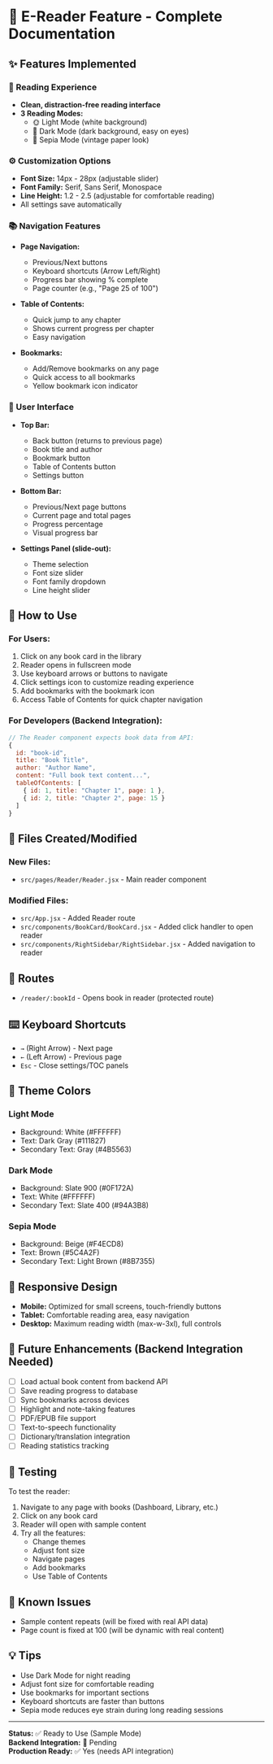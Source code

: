 # 📖 E-Reader Feature - Complete Documentation

## ✨ Features Implemented

### 🎨 Reading Experience
- **Clean, distraction-free reading interface**
- **3 Reading Modes:**
  - 🌞 Light Mode (white background)
  - 🌙 Dark Mode (dark background, easy on eyes)
  - 📜 Sepia Mode (vintage paper look)

### ⚙️ Customization Options
- **Font Size:** 14px - 28px (adjustable slider)
- **Font Family:** Serif, Sans Serif, Monospace
- **Line Height:** 1.2 - 2.5 (adjustable for comfortable reading)
- All settings save automatically

### 📚 Navigation Features
- **Page Navigation:**
  - Previous/Next buttons
  - Keyboard shortcuts (Arrow Left/Right)
  - Progress bar showing % complete
  - Page counter (e.g., "Page 25 of 100")

- **Table of Contents:**
  - Quick jump to any chapter
  - Shows current progress per chapter
  - Easy navigation

- **Bookmarks:**
  - Add/Remove bookmarks on any page
  - Quick access to all bookmarks
  - Yellow bookmark icon indicator

### 🎯 User Interface
- **Top Bar:**
  - Back button (returns to previous page)
  - Book title and author
  - Bookmark button
  - Table of Contents button
  - Settings button

- **Bottom Bar:**
  - Previous/Next page buttons
  - Current page and total pages
  - Progress percentage
  - Visual progress bar

- **Settings Panel (slide-out):**
  - Theme selection
  - Font size slider
  - Font family dropdown
  - Line height slider

## 🚀 How to Use

### For Users:
1. Click on any book card in the library
2. Reader opens in fullscreen mode
3. Use keyboard arrows or buttons to navigate
4. Click settings icon to customize reading experience
5. Add bookmarks with the bookmark icon
6. Access Table of Contents for quick chapter navigation

### For Developers (Backend Integration):
```javascript
// The Reader component expects book data from API:
{
  id: "book-id",
  title: "Book Title",
  author: "Author Name",
  content: "Full book text content...",
  tableOfContents: [
    { id: 1, title: "Chapter 1", page: 1 },
    { id: 2, title: "Chapter 2", page: 15 }
  ]
}
```

## 📁 Files Created/Modified

### New Files:
- `src/pages/Reader/Reader.jsx` - Main reader component

### Modified Files:
- `src/App.jsx` - Added Reader route
- `src/components/BookCard/BookCard.jsx` - Added click handler to open reader
- `src/components/RightSidebar/RightSidebar.jsx` - Added navigation to reader

## 🔗 Routes
- `/reader/:bookId` - Opens book in reader (protected route)

## ⌨️ Keyboard Shortcuts
- `→` (Right Arrow) - Next page
- `←` (Left Arrow) - Previous page
- `Esc` - Close settings/TOC panels

## 🎨 Theme Colors

### Light Mode
- Background: White (#FFFFFF)
- Text: Dark Gray (#111827)
- Secondary Text: Gray (#4B5563)

### Dark Mode
- Background: Slate 900 (#0F172A)
- Text: White (#FFFFFF)
- Secondary Text: Slate 400 (#94A3B8)

### Sepia Mode
- Background: Beige (#F4ECD8)
- Text: Brown (#5C4A2F)
- Secondary Text: Light Brown (#8B7355)

## 📱 Responsive Design
- **Mobile:** Optimized for small screens, touch-friendly buttons
- **Tablet:** Comfortable reading area, easy navigation
- **Desktop:** Maximum reading width (max-w-3xl), full controls

## 🔮 Future Enhancements (Backend Integration Needed)
- [ ] Load actual book content from backend API
- [ ] Save reading progress to database
- [ ] Sync bookmarks across devices
- [ ] Highlight and note-taking features
- [ ] PDF/EPUB file support
- [ ] Text-to-speech functionality
- [ ] Dictionary/translation integration
- [ ] Reading statistics tracking

## 🚦 Testing
To test the reader:
1. Navigate to any page with books (Dashboard, Library, etc.)
2. Click on any book card
3. Reader will open with sample content
4. Try all the features:
   - Change themes
   - Adjust font size
   - Navigate pages
   - Add bookmarks
   - Use Table of Contents

## 🐛 Known Issues
- Sample content repeats (will be fixed with real API data)
- Page count is fixed at 100 (will be dynamic with real content)

## 💡 Tips
- Use Dark Mode for night reading
- Adjust font size for comfortable reading
- Use bookmarks for important sections
- Keyboard shortcuts are faster than buttons
- Sepia mode reduces eye strain during long reading sessions

---

**Status:** ✅ Ready to Use (Sample Mode)  
**Backend Integration:** 🔄 Pending  
**Production Ready:** ✅ Yes (needs API integration)
